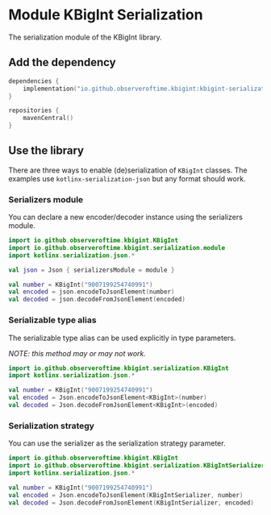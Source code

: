 # Module KBigInt Serialization

The serialization module of the KBigInt library.

## Add the dependency

```kotlin
dependencies {
    implementation("io.github.observeroftime.kbigint:kbigint-serialization")
}

repositories {
    mavenCentral()
}
```

## Use the library

There are three ways to enable (de)serialization of `KBigInt` classes.
The examples use `kotlinx-serialization-json` but any format should work.

### Serializers module

You can declare a new encoder/decoder instance using the serializers module.

```kotlin
import io.github.observeroftime.kbigint.KBigInt
import io.github.observeroftime.kbigint.serialization.module
import kotlinx.serialization.json.*

val json = Json { serializersModule = module }

val number = KBigInt("9007199254740991")
val encoded = json.encodeToJsonElement(number)
val decoded = json.decodeFromJsonElement(encoded)
```

### Serializable type alias

The serializable type alias can be used explicitly in type parameters.

*NOTE: this method may or may not work.*

```kotlin
import io.github.observeroftime.kbigint.serialization.KBigInt
import kotlinx.serialization.json.*

val number = KBigInt("9007199254740991")
val encoded = Json.encodeToJsonElement<KBigInt>(number)
val decoded = Json.decodeFromJsonElement<KBigInt>(encoded)
```
### Serialization strategy

You can use the serializer as the serialization strategy parameter.

```kotlin
import io.github.observeroftime.kbigint.KBigInt
import io.github.observeroftime.kbigint.serialization.KBigIntSerializer
import kotlinx.serialization.json.*

val number = KBigInt("9007199254740991")
val encoded = Json.encodeToJsonElement(KBigIntSerializer, number)
val decoded = Json.decodeFromJsonElement(KBigIntSerializer, encoded)
```
